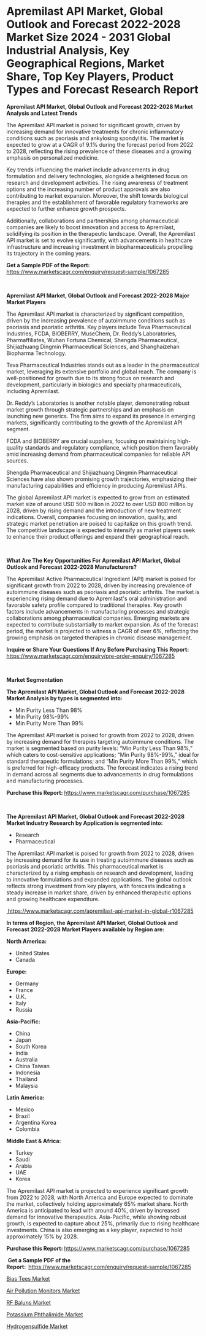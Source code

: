 <p><h1>Apremilast API Market, Global Outlook and Forecast 2022-2028 Market Size 2024 - 2031 Global Industrial Analysis, Key Geographical Regions, Market Share, Top Key Players, Product Types and Forecast Research Report</h1></p><p><strong>Apremilast API Market, Global Outlook and Forecast 2022-2028 Market Analysis and Latest Trends</strong></p>
<p><p>The Apremilast API market is poised for significant growth, driven by increasing demand for innovative treatments for chronic inflammatory conditions such as psoriasis and ankylosing spondylitis. The market is expected to grow at a CAGR of 9.1% during the forecast period from 2022 to 2028, reflecting the rising prevalence of these diseases and a growing emphasis on personalized medicine. </p><p>Key trends influencing the market include advancements in drug formulation and delivery technologies, alongside a heightened focus on research and development activities. The rising awareness of treatment options and the increasing number of product approvals are also contributing to market expansion. Moreover, the shift towards biological therapies and the establishment of favorable regulatory frameworks are expected to further enhance growth prospects. </p><p>Additionally, collaborations and partnerships among pharmaceutical companies are likely to boost innovation and access to Apremilast, solidifying its position in the therapeutic landscape. Overall, the Apremilast API market is set to evolve significantly, with advancements in healthcare infrastructure and increasing investment in biopharmaceuticals propelling its trajectory in the coming years.</p></p>
<p><strong>Get a Sample PDF of the Report:&nbsp;</strong> <a href="https://www.marketscagr.com/enquiry/request-sample/1067285">https://www.marketscagr.com/enquiry/request-sample/1067285</a></p>
<p>&nbsp;</p>
<p><strong>Apremilast API Market, Global Outlook and Forecast 2022-2028 Major Market Players</strong></p>
<p><p>The Apremilast API market is characterized by significant competition, driven by the increasing prevalence of autoimmune conditions such as psoriasis and psoriatic arthritis. Key players include Teva Pharmaceutical Industries, FCDA, BIOBERRY, MuseChem, Dr. Reddy’s Laboratories, Pharmaffiliates, Wuhan Fortuna Chemical, Shengda Pharmaceutical, Shijiazhuang Dingmin Pharmaceutical Sciences, and Shanghaizehan Biopharma Technology.</p><p>Teva Pharmaceutical Industries stands out as a leader in the pharmaceutical market, leveraging its extensive portfolio and global reach. The company is well-positioned for growth due to its strong focus on research and development, particularly in biologics and specialty pharmaceuticals, including Apremilast.</p><p>Dr. Reddy’s Laboratories is another notable player, demonstrating robust market growth through strategic partnerships and an emphasis on launching new generics. The firm aims to expand its presence in emerging markets, significantly contributing to the growth of the Apremilast API segment.</p><p>FCDA and BIOBERRY are crucial suppliers, focusing on maintaining high-quality standards and regulatory compliance, which position them favorably amid increasing demand from pharmaceutical companies for reliable API sources. </p><p>Shengda Pharmaceutical and Shijiazhuang Dingmin Pharmaceutical Sciences have also shown promising growth trajectories, emphasizing their manufacturing capabilities and efficiency in producing Apremilast APIs. </p><p>The global Apremilast API market is expected to grow from an estimated market size of around USD 500 million in 2022 to over USD 800 million by 2028, driven by rising demand and the introduction of new treatment indications. Overall, companies focusing on innovation, quality, and strategic market penetration are poised to capitalize on this growth trend. The competitive landscape is expected to intensify as market players seek to enhance their product offerings and expand their geographical reach.</p></p>
<p>&nbsp;</p>
<p><strong>What Are The Key Opportunities For Apremilast API Market, Global Outlook and Forecast 2022-2028 Manufacturers?</strong></p>
<p><p>The Apremilast Active Pharmaceutical Ingredient (API) market is poised for significant growth from 2022 to 2028, driven by increasing prevalence of autoimmune diseases such as psoriasis and psoriatic arthritis. The market is experiencing rising demand due to Apremilast's oral administration and favorable safety profile compared to traditional therapies. Key growth factors include advancements in manufacturing processes and strategic collaborations among pharmaceutical companies. Emerging markets are expected to contribute substantially to market expansion. As of the forecast period, the market is projected to witness a CAGR of over 6%, reflecting the growing emphasis on targeted therapies in chronic disease management.</p></p>
<p><strong>Inquire or Share Your Questions If Any Before Purchasing This Report:</strong> <a href="https://www.marketscagr.com/enquiry/pre-order-enquiry/1067285">https://www.marketscagr.com/enquiry/pre-order-enquiry/1067285</a></p>
<p>&nbsp;</p>
<p><strong>Market Segmentation</strong></p>
<p><strong>The Apremilast API Market, Global Outlook and Forecast 2022-2028 Market Analysis by types is segmented into:</strong></p>
<p><ul><li>Min Purity Less Than 98%</li><li>Min Purity 98%-99%</li><li>Min Purity More Than 99%</li></ul></p>
<p><p>The Apremilast API market is poised for growth from 2022 to 2028, driven by increasing demand for therapies targeting autoimmune conditions. The market is segmented based on purity levels: “Min Purity Less Than 98%,” which caters to cost-sensitive applications; “Min Purity 98%-99%,” ideal for standard therapeutic formulations; and “Min Purity More Than 99%,” which is preferred for high-efficacy products. The forecast indicates a rising trend in demand across all segments due to advancements in drug formulations and manufacturing processes.</p></p>
<p><strong>Purchase this Report:&nbsp;</strong><a href="https://www.marketscagr.com/purchase/1067285">https://www.marketscagr.com/purchase/1067285</a></p>
<p>&nbsp;</p>
<p><strong>The Apremilast API Market, Global Outlook and Forecast 2022-2028 Market Industry Research by Application is segmented into:</strong></p>
<p><ul><li>Research</li><li>Pharmaceutical</li></ul></p>
<p><p>The Apremilast API market is poised for growth from 2022 to 2028, driven by increasing demand for its use in treating autoimmune diseases such as psoriasis and psoriatic arthritis. This pharmaceutical market is characterized by a rising emphasis on research and development, leading to innovative formulations and expanded applications. The global outlook reflects strong investment from key players, with forecasts indicating a steady increase in market share, driven by enhanced therapeutic options and growing healthcare expenditure.</p></p>
<p><a href="https://www.marketscagr.com/apremilast-api-market-in-global-r1067285">&nbsp;https://www.marketscagr.com/apremilast-api-market-in-global-r1067285</a></p>
<p><strong>In terms of Region, the Apremilast API Market, Global Outlook and Forecast 2022-2028 Market Players available by Region are:</strong></p>
<p>
    <p> <strong> North America: </strong>
        <ul>
            <li>United States</li>
            <li>Canada</li>
        </ul>
        </p> 
    <p> <strong> Europe: </strong>
        <ul>
            <li>Germany</li>
            <li>France</li>
            <li>U.K.</li>
            <li>Italy</li>
            <li>Russia</li>
        </ul>
        </p> 
    <p> <strong> Asia-Pacific: </strong>
        <ul>
            <li>China</li>
            <li>Japan</li>
            <li>South Korea</li>
            <li>India</li>
            <li>Australia</li>
            <li>China Taiwan</li>
            <li>Indonesia</li>
            <li>Thailand</li>
            <li>Malaysia</li>
        </ul>
        </p> 
    <p> <strong> Latin America: </strong>
        <ul>
            <li>Mexico</li>
            <li>Brazil</li>
            <li>Argentina Korea</li>
            <li>Colombia</li>
        </ul>
        </p> 
    <p> <strong> Middle East & Africa: </strong>
        <ul>
            <li>Turkey</li>
            <li>Saudi</li>
            <li>Arabia</li>
            <li>UAE</li>
            <li>Korea</li>
        </ul>
    </p>
    </p>
<p><p>The Apremilast API market is projected to experience significant growth from 2022 to 2028, with North America and Europe expected to dominate the market, collectively holding approximately 65% market share. North America is anticipated to lead with around 40%, driven by increased demand for innovative therapeutics. Asia-Pacific, while showing robust growth, is expected to capture about 25%, primarily due to rising healthcare investments. China is also emerging as a key player, expected to hold approximately 15% by 2028.</p></p>
<p><strong>Purchase this Report: </strong><a href="https://www.marketscagr.com/purchase/1067285">https://www.marketscagr.com/purchase/1067285</a></p>
<p>&nbsp;<strong>Get a Sample PDF of the Report:&nbsp;&nbsp;</strong><a href="https://www.marketscagr.com/enquiry/request-sample/1067285">https://www.marketscagr.com/enquiry/request-sample/1067285</a></p>
<p><strong></strong></p>
<p><p><a href="https://medium.com/@francesprichey/in-the-bias-tees-market-the-main-focus-is-on-keeping-costs-low-and-getting-the-most-out-of-aea507f02139">Bias Tees Market</a></p><p><a href="https://www.linkedin.com/pulse/air-pollution-monitors-market-research-report-includes-uflve?trackingId=4GILSFtXSou1XZ2%2FQ2Jf8Q%3D%3D">Air Pollution Monitors Market</a></p><p><a href="https://medium.com/@francesprichey/this-report-aims-to-provide-a-comprehensive-presentation-of-the-global-market-for-rf-baluns-with-8b042fc1df32">RF Baluns Market</a></p><p><a href="https://www.linkedin.com/pulse/potassium-phthalimide-market-revolution-2024-2031-trends-8njic?trackingId=iPIGN9fDT4KSwS794vXZeQ%3D%3D">Potassium Phthalimide Market</a></p><p><a href="https://issuu.com/reportprime-2/docs/hydrogensulfide-market-size-2030.pp_9cc796d2afc24c">Hydrogensulfide Market</a></p></p>